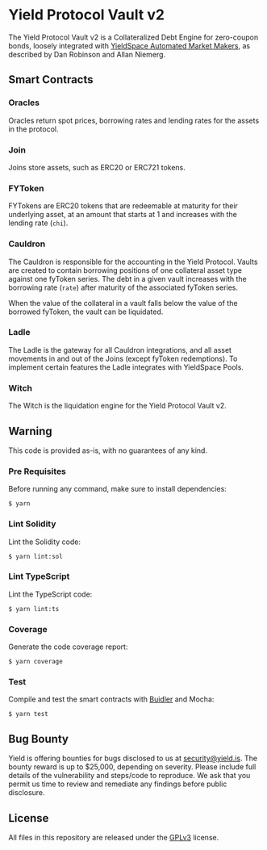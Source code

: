 # Yield Protocol Vault v2

The Yield Protocol Vault v2 is a Collateralized Debt Engine for zero-coupon bonds, loosely integrated with [YieldSpace Automated Market Makers](https://yield.is/Yield.pdf), as described by Dan Robinson and Allan Niemerg.

## Smart Contracts

### Oracles
Oracles return spot prices, borrowing rates and lending rates for the assets in the protocol.

### Join
Joins store assets, such as ERC20 or ERC721 tokens.

### FYToken
FYTokens are ERC20 tokens that are redeemable at maturity for their underlying asset, at an amount that starts at 1 and increases with the lending rate (`chi`).

### Cauldron
The Cauldron is responsible for the accounting in the Yield Protocol. Vaults are created to contain borrowing positions of one collateral asset type against one fyToken series. The debt in a given vault increases with the borrowing rate (`rate`) after maturity of the associated fyToken series.

When the value of the collateral in a vault falls below the value of the borrowed fyToken, the vault can be liquidated.

### Ladle
The Ladle is the gateway for all Cauldron integrations, and all asset movements in and out of the Joins (except fyToken redemptions). To implement certain features the Ladle integrates with YieldSpace Pools.

### Witch
The Witch is the liquidation engine for the Yield Protocol Vault v2.

## Warning
This code is provided as-is, with no guarantees of any kind.

### Pre Requisites
Before running any command, make sure to install dependencies:

```
$ yarn
```

### Lint Solidity
Lint the Solidity code:

```
$ yarn lint:sol
```

### Lint TypeScript
Lint the TypeScript code:

```
$ yarn lint:ts
```

### Coverage
Generate the code coverage report:

```
$ yarn coverage
```

### Test
Compile and test the smart contracts with [Buidler](https://buidler.dev/) and Mocha:

```
$ yarn test
```

## Bug Bounty
Yield is offering bounties for bugs disclosed to us at [security@yield.is](mailto:security@yield.is). The bounty reward is up to $25,000, depending on severity. Please include full details of the vulnerability and steps/code to reproduce. We ask that you permit us time to review and remediate any findings before public disclosure.

## License
All files in this repository are released under the [GPLv3](https://github.com/yieldprotocol/fyDai/blob/master/LICENSE.md) license.
